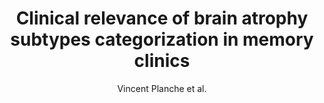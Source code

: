 ---
cat: gaia
subcat: architecture
bestof: false
author: Vincent Planche et al.
title: Clinical relevance of brain atrophy subtypes categorization in memory clinics
journal: Alzheimer's \& Dementia
year: 2021
type: article
url: https -//onlinelibrary.wiley.com/doi/abs/10.1002/alz.12231
doi: 10.1002/alz.12231
---